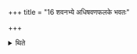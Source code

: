 +++
title = "16 शवनभ्ये अधिषवणफलके भवतः"

+++

<details><summary>थिते</summary>

16. The middle boards of wheels of a wagon used for carrying a corpse should be used as the two pressing-boards (adhi-ṣavaṇa-phalake).
</details>

